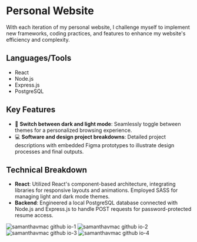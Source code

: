 # Personal Website

With each iteration of my personal website, I challenge myself to implement new frameworks, coding practices, and features to enhance my website's efficiency and complexity.

## Languages/Tools

- React
- Node.js
- Express.js
- PostgreSQL

## Key Features

- 🌙 **Switch between dark and light mode**: Seamlessly toggle between themes for a personalized browsing experience.
- 💻 **Software and design project breakdowns**: Detailed project descriptions with embedded Figma prototypes to illustrate design processes and final outputs.

## Technical Breakdown

- **React**: Utilized React's component-based architecture, integrating libraries for responsive layouts and animations. Employed SASS for managing light and dark mode themes.
- **Backend**: Engineered a local PostgreSQL database connected with Node.js and Express.js to handle POST requests for password-protected resume access.

![samanthavmac github io-1](https://github.com/user-attachments/assets/4a1e099b-5eab-4f19-9000-c113c5b4a6a7)
![samanthavmac github io-2](https://github.com/user-attachments/assets/010e12b1-07cf-4a1a-bab2-fc8a8f72cdef)
![samanthavmac github io-3](https://github.com/user-attachments/assets/120a6b5d-db46-44cf-9edb-318e34bdde0c)
![samanthavmac github io-4](https://github.com/user-attachments/assets/50b71dc2-c46f-4089-9549-1ff482c52425)
